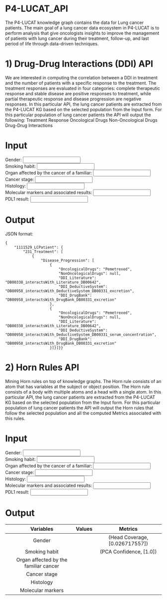 # P4-LUCAT_API

The P4-LUCAT knowledge graph contains the data for Lung cancer patients. The main goal of a lung cancer data ecosystem in P4-LUCAT is to perform analysis that give oncologists insights
to improve the management of patients with lung cancer during their treatment, follow-up, and last period of life through data-driven techniques.

# 1) Drug-Drug Interactions (DDI) API

We are interested in computing the correlation between a DDI in treatment and the number of patients with a specific response to the treatment.
The treatment responses are evaluated in four categories: complete therapeutic response and stable disease are positive responses to treatment,
while partial therapeutic response and disease progression are negative responses. In this particular API, the lung cancer patients are extracted from the P4-LUCAT KG
based on the selected population from the Input form. For this particular population of lung cancer patients the API will output the following:
Treatment
Response
Oncological Drugs
Non-Oncological Drugs
Drug-Drug Interactions

# Input
<html>
Gender: <input> <br />
Smoking habit: <input> <br />
Organ affected by the cancer of a familiar: <input> <br />
Cancer stage: <input> <br />
Histology: <input> <br />
Molecular markers and associated results: <input> <br />
PDL1 result: <input> <br />

# Output

JSON format:


    {
        "1111529_LCPatient": {
            "231_Treatment": [
                {
                    "Disease_Progression": [
                        {
                            "OncologicalDrugs": "Pemetrexed",
                            "NonOncologicalDrugs": null,
                            "DDI_Literature": "DB00338_interactsWith_Literature_DB00642",
                            "DDI_DeductiveSystem": "DB00958_interactsWith_DeductiveSystem_DB00331_excretion",
                            "DDI_DrugBank": "DB00958_interactsWith_DrugBank_DB00331_excretion"
                        },
                        {
                            "OncologicalDrugs": "Pemetrexed",
                            "NonOncologicalDrugs": null,
                            "DDI_Literature": "DB00338_interactsWith_Literature_DB00642",
                            "DDI_DeductiveSystem": "DB00958_interactsWith_DeductiveSystem_DB00331_serum_concentration",
                            "DDI_DrugBank": "DB00958_interactsWith_DrugBank_DB00331_excretion"
                        }]}]}}


# 2) Horn Rules API

Mining Horn rules on top of knowledge graphs. The Horn rule consists of an atom that has variables at the subject or object position.
The Horn rule consists of a body with multiple atoms and a head with a single atom. In this particular API, the lung cancer patients are extracted from the P4-LUCAT KG
based on the selected population from the Input form. For this particular population of lung cancer patients the API will output the Horn rules that follow the selected population
and all the computed Metrics associated with this rules.


# Input
<html>
Gender: <input> <br />
Smoking habit: <input> <br />
Organ affected by the cancer of a familiar: <input> <br />
Cancer stage: <input> <br />
Histology: <input> <br />
Molecular markers and associated results: <input> <br />
PDL1 result: <input> <br />

# Output
|  |               Variables               | Values |            Metrics             |
|:-------:|:-------------------------------------:|:------:|:------------------------------:|
|  |                Gender                 |     | (Head Coverage, [0.026717557]) |
|  |             Smoking habit             |     |    (PCA Confidence, [1.0])     |
|  | Organ affected by the familiar cancer |     |                                |
|  |             Cancer stage              |     |                                |
|  |               Histology               |     |                                |
|  |           Molecular markers           |     |                                |
  